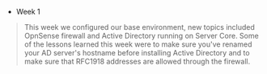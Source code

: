 * Week 1
> This week we configured our base environment, new topics included OpnSense firewall and Active Directory running on Server Core. Some of the lessons learned this week were to make sure you've renamed your AD server's hostname before installing Active Directory and to make sure that RFC1918 addresses are allowed through the firewall.